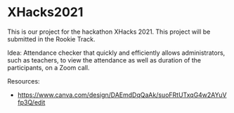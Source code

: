 # XHacks2021

This is our project for the hackathon XHacks 2021.
This project will be submitted in the Rookie Track.

Idea: Attendance checker that quickly and efficiently allows administrators, such as teachers, to view the attendance as well 
as duration of the participants, on a Zoom call.

Resources:
- https://www.canva.com/design/DAEmdDqQaAk/suoFRtUTxqG4w2AYuVfp3Q/edit
